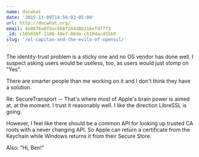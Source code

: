 ```yaml
---
name: docwhat
date: '2015-11-09T14:56:02-05:00'
url: http://docwhat.org/
email: 4e8076a0fdac6b8f284d8b316efdf7f3
_id: c505039f-1106-48e7-86da-c610dac455b9
slug: '/el-capitan-and-the-evils-of-openssl/'
---
```


The identity-trust problem is a sticky one and no OS vendor has done well. I
suspect asking users would be useless, too, as users would just stomp on
"Yes".

There are smarter people than me working on it and I don't think they have a
solution.

Re: SecureTransport -- That's where most of Apple's brain power is aimed at,
at the moment. I trust it reasonably well. I like the direction LibreSSL is
going.

However, I feel like there should be a common API for looking up trusted CA
roots with a never changing API. So Apple can return a certificate from the
Keychain while Windows returns it from their Secure Store.

Also: "Hi, Ben!"
